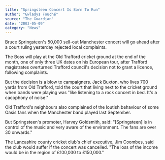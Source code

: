 ```yaml
---
title: "Springsteen Concert Is Born To Run"
author: "Gwladys Fouché"
source: "The Guardian"
date: "2003-05-09"
category: "News"
---
```


Bruce Springsteen's 50,000 sell-out Manchester concert will go ahead after a court ruling yesterday rejected local complaints.

The Boss will play at the Old Trafford cricket ground at the end of the month, one of only three UK dates on his European tour, after Trafford magistrates overturned Trafford council's decision not to grant a licence, following complaints.

But the decision is a blow to campaigners. Jack Buxton, who lives 700 yards from Old Trafford, told the court that living next to the cricket ground when bands were playing was "like listening to a rock concert in bed. It's a cacophony of noise."

Old Trafford's neighbours also complained of the loutish behaviour of some Oasis fans when the Manchester band played last September.

But Springsteen's promoter, Harvey Goldsmith, said: "[Springsteen] is in control of the music and very aware of the environment. The fans are over 30 onwards."

The Lancashire county cricket club's chief executive, Jim Coombes, said the club would suffer if the concert was cancelled. "The loss of the income would be in the region of £100,000 to £150,000."
